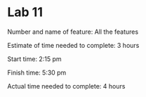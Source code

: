# Lab 11

Number and name of feature: All the features

Estimate of time needed to complete: 3 hours

Start time: 2:15 pm

Finish time: 5:30 pm

Actual time needed to complete: 4 hours